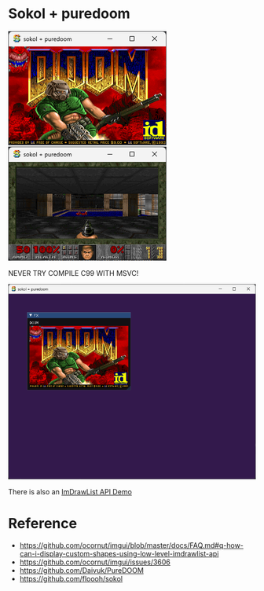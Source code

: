 # Sokol + puredoom

![pic1](screenshots/Snipaste_2024-12-24_10-18-38.png)
![pic2](screenshots/Snipaste_2024-12-24_10-18-57.png)

NEVER TRY COMPILE C99 WITH MSVC!

![ImDrawList](screenshots/Snipaste_2024-12-24_13-12-10.png)

There is also an [ImDrawList API Demo](https://github.com/CU-Production/hello_doom/tree/ImDrawList)

# Reference

- https://github.com/ocornut/imgui/blob/master/docs/FAQ.md#q-how-can-i-display-custom-shapes-using-low-level-imdrawlist-api
- https://github.com/ocornut/imgui/issues/3606
- https://github.com/Daivuk/PureDOOM
- https://github.com/floooh/sokol

